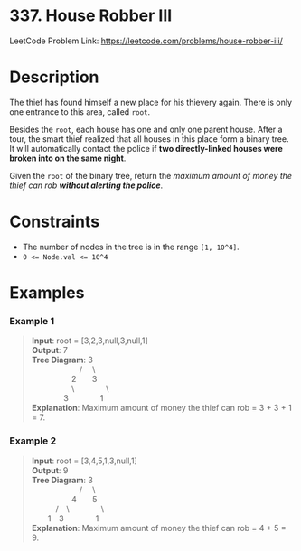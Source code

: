 # 337. House Robber III

LeetCode Problem Link: <https://leetcode.com/problems/house-robber-iii/>

# Description

The thief has found himself a new place for his thievery again. There is only one entrance to this area, called `root`.

Besides the `root`, each house has one and only one parent house. After a tour, the smart thief realized that all houses in this place form a binary tree. It will automatically contact the police if **two directly-linked houses were broken into on the same night**.

Given the `root` of the binary tree, return the *maximum amount of money the thief can rob* ***without alerting the police***.

# Constraints

- The number of nodes in the tree is in the range `[1, 10^4]`.
- `0 <= Node.val <= 10^4`

# Examples

### Example 1

> **Input**: root = [3,2,3,null,3,null,1]  
> **Output**: 7  
> **Tree Diagram**: 3  
>      /  \  
>      2  3  
>     \    \  
>     3    1  
> **Explanation**: Maximum amount of money the thief can rob = 3 + 3 + 1 = 7.

### Example 2

> **Input**: root = [3,4,5,1,3,null,1]  
> **Output**: 9  
> **Tree Diagram**: 3  
>      /  \  
>      4  5  
>   / \    \  
>   1 3    1  
> **Explanation**: Maximum amount of money the thief can rob = 4 + 5 = 9.  